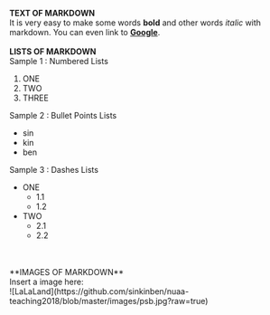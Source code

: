 **TEXT OF MARKDOWN**<br>
It is very easy to make some words **bold** and other words *italic* with markdown. You can even link to [**Google**](www.google.com).
<br>
<br>
**LISTS OF MARKDOWN**<br>
Sample 1 : Numbered Lists<br>
1. ONE<br>
2. TWO<br>
3. THREE<br>

Sample 2 : Bullet Points Lists<br>
* sin<br>
* kin<br>
* ben<br>

Sample 3 : Dashes Lists<br>
- ONE<br>
  - 1.1<br>
  - 1.2<br>
- TWO<br>
  - 2.1<br>
  - 2.2<br>
<br>
<br>
**IMAGES OF MARKDOWN**<br>
Insert a image here:<br>
![LaLaLand](https://github.com/sinkinben/nuaa-teaching2018/blob/master/images/psb.jpg?raw=true)<br>

